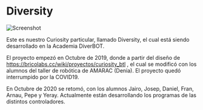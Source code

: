 # Diversity
![Screenshot](Diversity.jpg)

Este es nuestro Curiosity particular, llamado Diversity, el cual está siendo desarrollado en la Academia DiverBOT.

El proyecto empezó en Octubre de 2019, donde a partir del diseño de https://bricolabs.cc/wiki/proyectos/curiosity_btl , el cual se modificó con los alumnos del taller de robótica de AMARAC (Denia). El proyecto quedó interrumpido por la COVID19.

En Octubre de 2020 se retomó, con los alumnos Jairo, Josep, Daniel, Fran, Arnau, Pepe y Yeray. Actualmente están desarrollando los programas de las distintos controladores.
